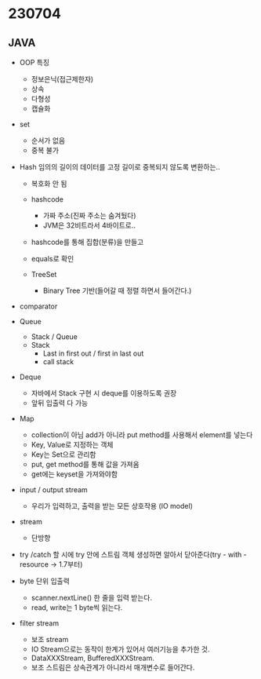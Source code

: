 ﻿
# 230704

## JAVA

  - OOP 특징
    - 정보은닉(접근제한자)
    - 상속
    - 다형성
    - 캡슐화

  - set
    - 순서가 없음
    - 중복 불가

  - Hash 임의의 길이의 데이터를 고정 길이로 중복되지 않도록 변환하는..
    - 복호화 안 됨

    - hashcode
      - 가짜 주소(진짜 주소는 숨겨뒀다)
      - JVM은 32비트라서 4바이트로..
    - hashcode를 통해 집합(분류)을 만들고
    - equals로 확인 


    - TreeSet
      - Binary Tree 기반(들어갈 때 정렬 하면서 들어간다.)

  - comparator
  
  - Queue
    - Stack / Queue
    - Stack
      - Last in first out / first in last out
      - call stack
    

  - Deque
    - 자바에서 Stack 구현 시 deque를 이용하도록 권장
    - 앞뒤 입출력 다 가능


  - Map
    - collection이 아님 add가 아니라 put method를 사용해서 element를 넣는다
    - Key, Value로 지정하는 객체
    - Key는 Set으로 관리함
    - put, get method를 통해 값을 가져옴
    - get에는 keyset을 가져와야함


  - input / output stream
    - 우리가 입력하고, 출력을 받는 모든 상호작용 (IO model)
  - stream
    - 단방향

  - try /catch 할 시에 try 안에 스트림 객체 생성하면 알아서 닫아준다(try - with - resource  -> 1.7부터)

  - byte 단위 입출력
    - scanner.nextLine() 한 줄을 입력 받는다.
    - read, write는 1 byte씩 읽는다.

  - filter stream
    - 보조 stream
    - IO Stream으로는 동작이 한계가 있어서 여러기능을 추가한 것.
    - DataXXXStream, BufferedXXXStream.
    - 보조 스트림은 상속관계가 아니라서 매개변수로 들어간다.










